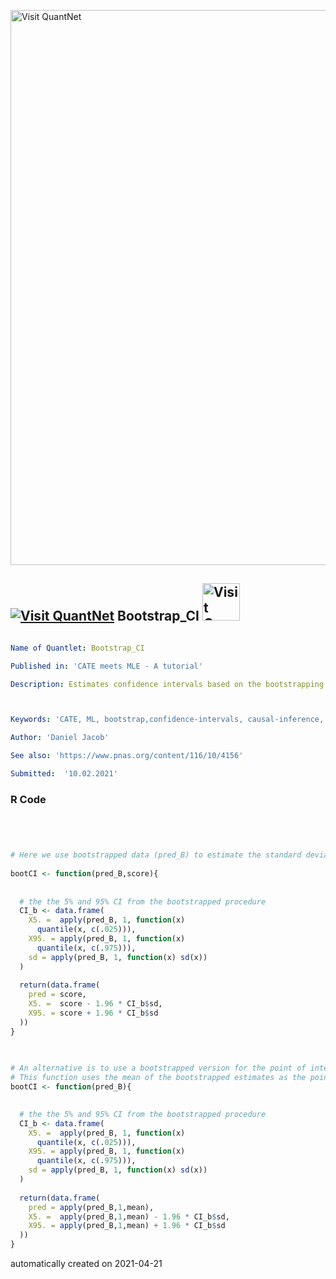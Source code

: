 [<img src="https://github.com/QuantLet/Styleguide-and-FAQ/blob/master/pictures/banner.png" width="888" alt="Visit QuantNet">](http://quantlet.de/)

## [<img src="https://github.com/QuantLet/Styleguide-and-FAQ/blob/master/pictures/qloqo.png" alt="Visit QuantNet">](http://quantlet.de/) **Bootstrap_CI** [<img src="https://github.com/QuantLet/Styleguide-and-FAQ/blob/master/pictures/QN2.png" width="60" alt="Visit QuantNet 2.0">](http://quantlet.de/)

```yaml

Name of Quantlet: Bootstrap_CI

Published in: 'CATE meets MLE - A tutorial'

Description: Estimates confidence intervals based on the bootstrapping and a gaussian assumption



Keywords: 'CATE, ML, bootstrap,confidence-intervals, causal-inference, treatment'

Author: 'Daniel Jacob'

See also: 'https://www.pnas.org/content/116/10/4156'

Submitted:  '10.02.2021'

```

### R Code
```r




# Here we use bootstrapped data (pred_B) to estimate the standard deviation and a non bootstrapped but cross-fitted data (score) as the point estimate.
                 
bootCI <- function(pred_B,score){
  
  
  # the the 5% and 95% CI from the bootstrapped procedure
  CI_b <- data.frame(
    X5. =  apply(pred_B, 1, function(x)
      quantile(x, c(.025))),
    X95. = apply(pred_B, 1, function(x)
      quantile(x, c(.975))),
    sd = apply(pred_B, 1, function(x) sd(x))
  )
  
  return(data.frame(
    pred = score,
    X5. =  score - 1.96 * CI_b$sd,
    X95. = score + 1.96 * CI_b$sd
  ))
}

                 
 
# An alternative is to use a bootstrapped version for the point of interest.               
# This function uses the mean of the bootstrapped estimates as the point of interest ( a smoothed bootstrap version).
bootCI <- function(pred_B){
  

  # the the 5% and 95% CI from the bootstrapped procedure
  CI_b <- data.frame(
    X5. =  apply(pred_B, 1, function(x)
      quantile(x, c(.025))),
    X95. = apply(pred_B, 1, function(x)
      quantile(x, c(.975))),
    sd = apply(pred_B, 1, function(x) sd(x))
  )
  
  return(data.frame(
    pred = apply(pred_B,1,mean),
    X5. =  apply(pred_B,1,mean) - 1.96 * CI_b$sd,
    X95. = apply(pred_B,1,mean) + 1.96 * CI_b$sd
  ))
}


```

automatically created on 2021-04-21
